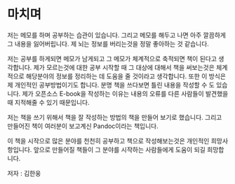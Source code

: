 
# 마치며

저는 메모를 하며 공부하는 습관이 있습니다.
그리고 메모를 해두고 나면 아주 깔끔하게 그 내용을 잃어버립니다.
제 뇌는 정보를 버리는것을 정말 좋아하는 것 같습니다.

저는 공부를 하게되면 메모가 남게되고 그 메모가 체계적으로 축적되면
책이 된다고 생각합니다.
제가 모르는것에 대한 공부 시작할 때 그 대상에 대해서 책을 써보는것은
체계적으로 해당분야의 정보를 정리하는 데 도움을 줄 것이라고 생각합니다.
또한 이 방식은 제 개인적인 공부방법이기도 합니다.
분명 책을 쓰다보면 틀린 내용을 작성할 수 도 있습니다.
제가 오픈소스 E-book을 작성하는 이유는 내용의 오류를 다른 사람들이 발견했을 때 지적해줄 수 있기 때문입니다.

저는 책을 쓰기 위해서 책을 잘 작성하는 방법의 책을 만들어 보기로 했습니다.
그리고 만들어진 책이 여러분이 보고계신 Pandoc이라는 책입니다.

이 책을 시작으로 많은 분야를 천천히 공부하고 책으로 작성해보는것은 개인적인 희망사항입니다.
앞으로 만들어질 책들이 그 분야를 시작하는 사람들에게 도움이 되길 희망합니다.

저자 : 김한웅
